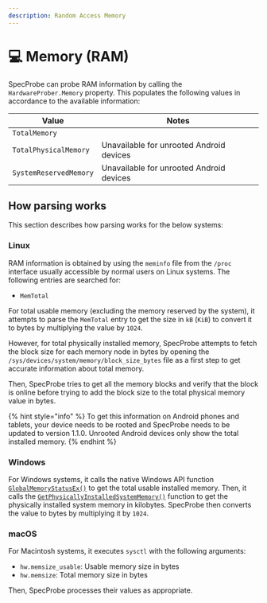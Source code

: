 ```yaml
---
description: Random Access Memory
---
```


# 💻 Memory (RAM)

SpecProbe can probe RAM information by calling the `HardwareProber.Memory` property. This populates the following values in accordance to the available information:

| Value                  | Notes                                    |
| ---------------------- | ---------------------------------------- |
| `TotalMemory`          |                                          |
| `TotalPhysicalMemory`  | Unavailable for unrooted Android devices |
| `SystemReservedMemory` | Unavailable for unrooted Android devices |

## How parsing works

This section describes how parsing works for the below systems:

### Linux

RAM information is obtained by using the `meminfo` file from the `/proc` interface usually accessible by normal users on Linux systems. The following entries are searched for:

* `MemTotal`

For total usable memory (excluding the memory reserved by the system), it attempts to parse the `MemTotal` entry to get the size in `kB` (`KiB`) to convert it to bytes by multiplying the value by `1024`.

However, for total physically installed memory, SpecProbe attempts to fetch the block size for each memory node in bytes by opening the `/sys/devices/system/memory/block_size_bytes` file as a first step to get accurate information about total memory.

Then, SpecProbe tries to get all the memory blocks and verify that the block is online before trying to add the block size to the total physical memory value in bytes.

{% hint style="info" %}
To get this information on Android phones and tablets, your device needs to be rooted and SpecProbe needs to be updated to version 1.1.0. Unrooted Android devices only show the total installed memory.
{% endhint %}

### Windows

For Windows systems, it calls the native Windows API function [`GlobalMemoryStatusEx()`](https://learn.microsoft.com/en-us/windows/win32/api/sysinfoapi/nf-sysinfoapi-globalmemorystatusex) to get the total usable installed memory. Then, it calls the [`GetPhysicallyInstalledSystemMemory()`](https://learn.microsoft.com/en-us/windows/win32/api/sysinfoapi/nf-sysinfoapi-getphysicallyinstalledsystemmemory) function to get the physically installed system memory in kilobytes. SpecProbe then converts the value to bytes by multiplying it by `1024`.

### macOS

For Macintosh systems, it executes `sysctl` with the following arguments:

* `hw.memsize_usable`: Usable memory size in bytes
* `hw.memsize`: Total memory size in bytes

Then, SpecProbe processes their values as appropriate.
